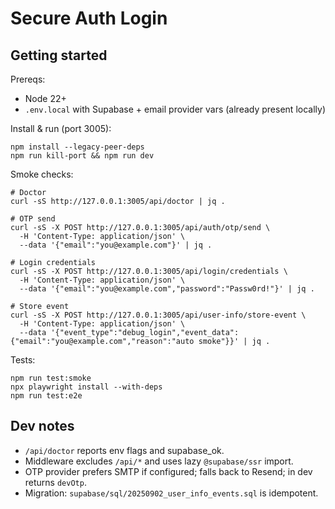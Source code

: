 # Secure Auth Login

## Getting started

Prereqs:
- Node 22+
- `.env.local` with Supabase + email provider vars (already present locally)

Install & run (port 3005):

```
npm install --legacy-peer-deps
npm run kill-port && npm run dev
```

Smoke checks:

```
# Doctor
curl -sS http://127.0.0.1:3005/api/doctor | jq .

# OTP send
curl -sS -X POST http://127.0.0.1:3005/api/auth/otp/send \
  -H 'Content-Type: application/json' \
  --data '{"email":"you@example.com"}' | jq .

# Login credentials
curl -sS -X POST http://127.0.0.1:3005/api/login/credentials \
  -H 'Content-Type: application/json' \
  --data '{"email":"you@example.com","password":"Passw0rd!"}' | jq .

# Store event
curl -sS -X POST http://127.0.0.1:3005/api/user-info/store-event \
  -H 'Content-Type: application/json' \
  --data '{"event_type":"debug_login","event_data":{"email":"you@example.com","reason":"auto smoke"}}' | jq .
```

Tests:

```
npm run test:smoke
npx playwright install --with-deps
npm run test:e2e
```

## Dev notes
- `/api/doctor` reports env flags and supabase_ok.
- Middleware excludes `/api/*` and uses lazy `@supabase/ssr` import.
- OTP provider prefers SMTP if configured; falls back to Resend; in dev returns `devOtp`.
- Migration: `supabase/sql/20250902_user_info_events.sql` is idempotent.
